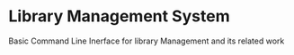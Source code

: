 
# Library Management System

Basic Command Line Inerface for library Management and its related work

